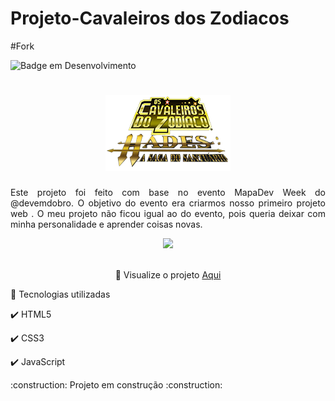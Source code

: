 # Projeto-Cavaleiros dos Zodiacos
#Fork

![Badge em Desenvolvimento](http://img.shields.io/static/v1?label=STATUS&message=EM%20DESENVOLVIMENTO&color=GREEN&style=for-the-badge)

<div> 
<h1 align="center"> 
    <img src="src/imagens/logo.png" alt="Pokémon" width="200">
</h1>
</div>
<div>
<p align="justify">
Este projeto foi feito com base no evento MapaDev Week do @devemdobro. O objetivo do evento era criarmos nosso primeiro projeto web . O meu projeto não ficou igual ao do evento, pois queria deixar com minha personalidade e aprender coisas novas.
    
  
<div align="center">
        <img src="src/gif/cav-zodiaco.gif" width="600">
</div>
    <br>
<p align="center"> 👀 Visualize o projeto   
    <a href="https://lucianojunnior17.github.io/Cavaleiros-do-Zodiacos/">Aqui</a>
 </p>
    
<div align="justify">    

🚀 Tecnologias utilizadas

✔️ HTML5

✔️ CSS3

✔️ JavaScript
 </div>
 :construction: Projeto em construção :construction:
</div>


